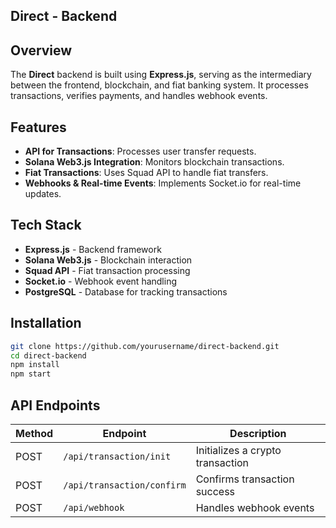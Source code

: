 ## Direct - Backend

## Overview

The **Direct** backend is built using **Express.js**, serving as the intermediary between the frontend, blockchain, and fiat banking system. It processes transactions, verifies payments, and handles webhook events.

## Features

- **API for Transactions**: Processes user transfer requests.
- **Solana Web3.js Integration**: Monitors blockchain transactions.
- **Fiat Transactions**: Uses Squad API to handle fiat transfers.
- **Webhooks & Real-time Events**: Implements Socket.io for real-time updates.

## Tech Stack

- **Express.js** - Backend framework
- **Solana Web3.js** - Blockchain interaction
- **Squad API** - Fiat transaction processing
- **Socket.io** - Webhook event handling
- **PostgreSQL** - Database for tracking transactions

## Installation

```sh
git clone https://github.com/yourusername/direct-backend.git
cd direct-backend
npm install
npm start
```

## API Endpoints

| Method | Endpoint                   | Description                      |
| ------ | -------------------------- | -------------------------------- |
| POST   | `/api/transaction/init`    | Initializes a crypto transaction |
| POST   | `/api/transaction/confirm` | Confirms transaction success     |
| POST   | `/api/webhook`             | Handles webhook events           |
